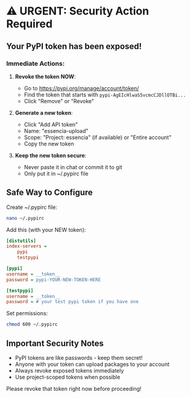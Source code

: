 # ⚠️ URGENT: Security Action Required

## Your PyPI token has been exposed!

### Immediate Actions:

1. **Revoke the token NOW**:
   - Go to https://pypi.org/manage/account/token/
   - Find the token that starts with `pypi-AgEIcHlwaS5vcmcCJDllOTBi...`
   - Click "Remove" or "Revoke"

2. **Generate a new token**:
   - Click "Add API token"
   - Name: "essencia-upload"
   - Scope: "Project: essencia" (if available) or "Entire account"
   - Copy the new token

3. **Keep the new token secure**:
   - Never paste it in chat or commit it to git
   - Only put it in ~/.pypirc file

## Safe Way to Configure

Create ~/.pypirc file:
```bash
nano ~/.pypirc
```

Add this (with your NEW token):
```ini
[distutils]
index-servers =
    pypi
    testpypi

[pypi]
username = __token__
password = pypi-YOUR-NEW-TOKEN-HERE

[testpypi]
username = __token__
password = # your test pypi token if you have one
```

Set permissions:
```bash
chmod 600 ~/.pypirc
```

## Important Security Notes

- PyPI tokens are like passwords - keep them secret!
- Anyone with your token can upload packages to your account
- Always revoke exposed tokens immediately
- Use project-scoped tokens when possible

Please revoke that token right now before proceeding!